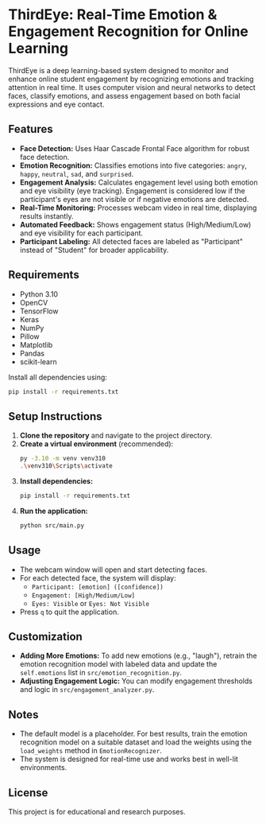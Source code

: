 # ThirdEye: Real-Time Emotion & Engagement Recognition for Online Learning

ThirdEye is a deep learning-based system designed to monitor and enhance online student engagement by recognizing emotions and tracking attention in real time. It uses computer vision and neural networks to detect faces, classify emotions, and assess engagement based on both facial expressions and eye contact.

## Features
- **Face Detection:** Uses Haar Cascade Frontal Face algorithm for robust face detection.
- **Emotion Recognition:** Classifies emotions into five categories: `angry`, `happy`, `neutral`, `sad`, and `surprised`.
- **Engagement Analysis:** Calculates engagement level using both emotion and eye visibility (eye tracking). Engagement is considered low if the participant's eyes are not visible or if negative emotions are detected.
- **Real-Time Monitoring:** Processes webcam video in real time, displaying results instantly.
- **Automated Feedback:** Shows engagement status (High/Medium/Low) and eye visibility for each participant.
- **Participant Labeling:** All detected faces are labeled as "Participant" instead of "Student" for broader applicability.

## Requirements
- Python 3.10
- OpenCV
- TensorFlow
- Keras
- NumPy
- Pillow
- Matplotlib
- Pandas
- scikit-learn

Install all dependencies using:
```sh
pip install -r requirements.txt
```

## Setup Instructions
1. **Clone the repository** and navigate to the project directory.
2. **Create a virtual environment** (recommended):
   ```sh
   py -3.10 -m venv venv310
   .\venv310\Scripts\activate
   ```
3. **Install dependencies:**
   ```sh
   pip install -r requirements.txt
   ```
4. **Run the application:**
   ```sh
   python src/main.py
   ```

## Usage
- The webcam window will open and start detecting faces.
- For each detected face, the system will display:
  - `Participant: [emotion] ([confidence])`
  - `Engagement: [High/Medium/Low]`
  - `Eyes: Visible` or `Eyes: Not Visible`
- Press `q` to quit the application.

## Customization
- **Adding More Emotions:** To add new emotions (e.g., "laugh"), retrain the emotion recognition model with labeled data and update the `self.emotions` list in `src/emotion_recognition.py`.
- **Adjusting Engagement Logic:** You can modify engagement thresholds and logic in `src/engagement_analyzer.py`.

## Notes
- The default model is a placeholder. For best results, train the emotion recognition model on a suitable dataset and load the weights using the `load_weights` method in `EmotionRecognizer`.
- The system is designed for real-time use and works best in well-lit environments.

## License
This project is for educational and research purposes. 